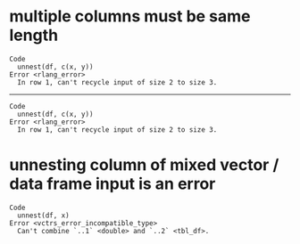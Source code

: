 # multiple columns must be same length

    Code
      unnest(df, c(x, y))
    Error <rlang_error>
      In row 1, can't recycle input of size 2 to size 3.

---

    Code
      unnest(df, c(x, y))
    Error <rlang_error>
      In row 1, can't recycle input of size 2 to size 3.

# unnesting column of mixed vector / data frame input is an error

    Code
      unnest(df, x)
    Error <vctrs_error_incompatible_type>
      Can't combine `..1` <double> and `..2` <tbl_df>.

